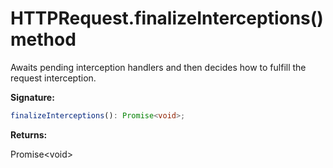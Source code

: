 # HTTPRequest.finalizeInterceptions() method

Awaits pending interception handlers and then decides how to fulfill the request interception.

**Signature:**

```typescript
finalizeInterceptions(): Promise<void>;
```

**Returns:**

Promise&lt;void&gt;
